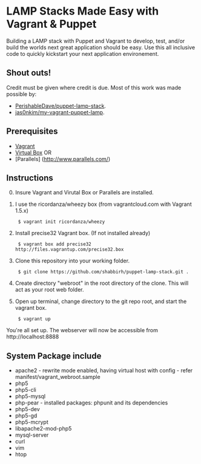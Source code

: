 # LAMP Stacks Made Easy with Vagrant & Puppet

Building a LAMP stack with Puppet and Vagrant to develop, test, and/or build the worlds next great application should be easy. Use this all inclusive code to quickly kickstart your next application environement.

## Shout outs!
Credit must be given where credit is due. Most of this work was made possible by:
* [PerishableDave/puppet-lamp-stack](https://github.com/PerishableDave/puppet-lamp-stack).
* [jas0nkim/my-vagrant-puppet-lamp](https://github.com/jas0nkim/my-vagrant-puppet-lamp).

## Prerequisites
* [Vagrant](http://www.vagrantup.com/)
* [Virtual Box](https://www.virtualbox.org/)
OR
* [Parallels] (http://www.parallels.com/)

## Instructions
0. Insure Vagrant and Virutal Box or Parallels are installed.
1. I use the ricordanza/wheezy box (from vagrantcloud.com with Vagrant 1.5.x)
    
        $ vagrant init ricordanza/wheezy
        
1. Install precise32 Vagrant box. (If not installed already)

        $ vagrant box add precise32 http://files.vagrantup.com/precise32.box

2. Clone this repository into your working folder.

        $ git clone https://github.com/shabbirh/puppet-lamp-stack.git .
        
3. Create directory "webroot" in the root directory of the clone. This will act as your root web folder.
4. Open up terminal, change directory to the git repo root, and start the vagrant box.

        $ vagrant up

You're all set up. The webserver will now be accessible from http://localhost:8888

## System Package include

* apache2 - rewrite mode enabled, having virtual host with config - refer manifest/vagrant_webroot.sample
* php5
* php5-cli
* php5-mysql
* php-pear - installed packages: phpunit and its dependencies
* php5-dev
* php5-gd
* php5-mcrypt
* libapache2-mod-php5
* mysql-server
* curl
* vim
* htop
